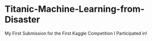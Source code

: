 # Titanic-Machine-Learning-from-Disaster
My First Submission for the First Kaggle Competition  I Participated in!
